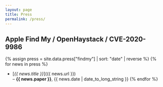 ```yaml
---
layout: page
title: Press
permalink: /press/
---
```


## Apple Find My / OpenHaystack / CVE-2020-9986

{% assign press = site.data.press["findmy"] | sort: "date" | reverse %}
{% for news in press %}
- [_{{ news.title }}_]({{ news.url }})  
  – **{{ news.paper }}**, {{ news.date | date_to_long_string }}
{% endfor %}

